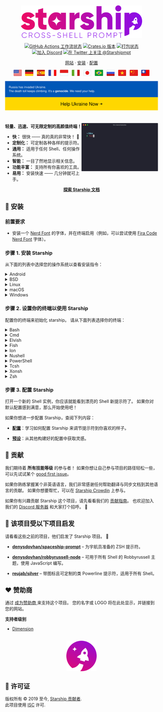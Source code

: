 <p align="center">
  <img
    width="400"
    src="https://raw.githubusercontent.com/starship/starship/master/media/logo.png"
    alt="Starship：可用于各种 Shell 的提示符"
 />
</p>

<p align="center">
  <a href="https://github.com/starship/starship/actions"
    ><img
      src="https://img.shields.io/github/actions/workflow/status/starship/starship/workflow.yml?branch=master&label=workflow&style=flat-square"
      alt="GitHub Actions 工作流状态"
 /></a>
  <a href="https://crates.io/crates/starship"
    ><img
      src="https://img.shields.io/crates/v/starship?style=flat-square"
      alt="Crates.io 版本"
 /></a>
  <a href="https://repology.org/project/starship/versions"
    ><img
      src="https://img.shields.io/repology/repositories/starship?label=in%20repositories&style=flat-square"
      alt="打包状态" /></a
><br />
  <a href="https://discord.gg/starship"
    ><img
      src="https://img.shields.io/discord/567163873606500352?label=discord&logoColor=white&style=flat-square"
      alt="加入 Discord"
 /></a>
  <a href="https://twitter.com/StarshipPrompt"
    ><img
      src="https://img.shields.io/badge/twitter-@StarshipPrompt-1DA1F3?style=flat-square"
      alt="在 Twitter 上关注 @Starshipmpt"
 /></a>
</p>

<p align="center">
  <a href="https://starship.rs">网站</a>
  ·
  <a href="#🚀-installation">安装</a>
  ·
  <a href="https://starship.rs/config/">配置</a>
</p>

<p align="center">
  <a href="https://github.com/starship/starship/blob/master/README.md"
    ><img
      height="20"
      src="https://raw.githubusercontent.com/starship/starship/master/media/flag-us.png"
      alt="English"
 /></a>
  &nbsp;
  <a
    href="https://github.com/starship/starship/blob/master/docs/de-DE/guide/README.md"
    ><img
      height="20"
      src="https://raw.githubusercontent.com/starship/starship/master/media/flag-de.png"
      alt="Deutsch"
 /></a>
  &nbsp;
  <a
    href="https://github.com/starship/starship/blob/master/docs/es-ES/guide/README.md"
    ><img
      height="20"
      src="https://raw.githubusercontent.com/starship/starship/master/media/flag-es.png"
      alt="Español"
 /></a>
  &nbsp;
  <a
    href="https://github.com/starship/starship/blob/master/docs/fr-FR/guide/README.md"
    ><img
      height="20"
      src="https://raw.githubusercontent.com/starship/starship/master/media/flag-fr.png"
      alt="Français"
 /></a>
  &nbsp;
  <a
    href="https://github.com/starship/starship/blob/master/docs/id-ID/guide/README.md"
    ><img
      height="20"
      src="https://raw.githubusercontent.com/starship/starship/master/media/flag-id.png"
      alt="Bahasa Indonesia"
 /></a>
  &nbsp;
  <a
    href="https://github.com/starship/starship/blob/master/docs/it-IT/guide/README.md"
    ><img
      height="20"
      src="https://raw.githubusercontent.com/starship/starship/master/media/flag-it.png"
      alt="Italiano"
 /></a>
  &nbsp;
  <a
    href="https://github.com/starship/starship/blob/master/docs/ja-JP/guide/README.md"
    ><img
      height="20"
      src="https://raw.githubusercontent.com/starship/starship/master/media/flag-jp.png"
      alt="日本語"
 /></a>
  &nbsp;
  <a
    href="https://github.com/starship/starship/blob/master/docs/pt-BR/guide/README.md"
    ><img
      height="20"
      src="https://raw.githubusercontent.com/starship/starship/master/media/flag-br.png"
      alt="Português do Brasil"
 /></a>
  &nbsp;
  <a
    href="https://github.com/starship/starship/blob/master/docs/ru-RU/guide/README.md"
    ><img
      height="20"
      src="https://raw.githubusercontent.com/starship/starship/master/media/flag-ru.png"
      alt="Pусский"
 /></a>
  &nbsp;
  <a
    href="https://github.com/starship/starship/blob/master/docs/vi-VN/guide/README.md"
    ><img
      height="20"
      src="https://raw.githubusercontent.com/starship/starship/master/media/flag-vn.png"
      alt="Tiếng Việt"
 /></a>
  &nbsp;
  <a
    href="https://github.com/starship/starship/blob/master/docs/zh-CN/guide/README.md"
    ><img
      height="20"
      src="https://raw.githubusercontent.com/starship/starship/master/media/flag-cn.png"
      alt="简体中文"
 /></a>
  &nbsp;
  <a
    href="https://github.com/starship/starship/blob/master/docs/zh-TW/guide/README.md"
    ><img
      height="20"
      src="https://raw.githubusercontent.com/starship/starship/master/media/flag-tw.png"
      alt="繁體中文"
 /></a>
</p>

[![SWUbanner](https://raw.githubusercontent.com/vshymanskyy/StandWithUkraine/main/banner2-direct.svg)](https://vshymanskyy.github.io/StandWithUkraine)

<h1></h1>

<img
  src="https://raw.githubusercontent.com/starship/starship/master/media/demo.gif"
  alt="使用 iTerm 和 Snazzy 主题的 Starship"
  width="50%"
  align="right"
 />

**轻量、迅速、可无限定制的高颜值终端！**

- **快：** 很快 —— 真的真的非常快！ 🚀
- **定制化：** 可定制各种各样的提示符。
- **通用：** 适用于任何 Shell、任何操作系统。
- **智能：** 一目了然地显示相关信息。
- **功能丰富：** 支持所有你喜欢的工具。
- **易用：** 安装快速 —— 几分钟就可上手。

<p align="center">
<a href="https://starship.rs/config/"><strong>探索 Starship 文档</strong></a>
</p>

<a name="🚀-installation"></a>

## 🚀 安装

### 前置要求

- 安装一个 [Nerd Font](https://www.nerdfonts.com/) 的字体，并在终端启用（例如，可以尝试使用 [Fira Code Nerd Font](https://www.nerdfonts.com/font-downloads) 字体）。

### 步骤 1. 安装 Starship

从下面的列表中选择您的操作系统以查看安装指令：

<details>
<summary>Android</summary>

使用下列软件包管理器安装Starship：

| 软件包来源                                                                             | 指令                     |
| --------------------------------------------------------------------------------- | ---------------------- |
| [Termux](https://github.com/termux/termux-packages/tree/master/packages/starship) | `pkg install starship` |

</details>

<details>
<summary>BSD</summary>

使用下列软件包管理器安装Starship：

| 发行版         | 软件包来源                                                    | 指令                                |
| ----------- | -------------------------------------------------------- | --------------------------------- |
| **_任意发行版_** | **[crates.io](https://crates.io/crates/starship)**       | `cargo install starship --locked` |
| FreeBSD     | [FreshPorts](https://www.freshports.org/shells/starship) | `pkg install starship`            |
| NetBSD      | [pkgsrc](https://pkgsrc.se/shells/starship)              | `pkgin install starship`          |

</details>

<details>
<summary>Linux</summary>

安装最新版本：

```sh
curl -sS https://starship.rs/install.sh | sh
```

或者，使用以下任一软件包管理器安装Starship：

| 发行版                | 软件包来源                                                                                           | 指令                                                                             |
| ------------------ | ----------------------------------------------------------------------------------------------- | ------------------------------------------------------------------------------ |
| **_任意发行版_**        | **[crates.io](https://crates.io/crates/starship)**                                              | `cargo install starship --locked`                                              |
| _任意发行版_            | [conda-forge](https://anaconda.org/conda-forge/starship)                                        | `conda install -c conda-forge starship`                                        |
| _任意发行版_            | [Linuxbrew](https://formulae.brew.sh/formula/starship)                                          | `brew install starship`                                                        |
| _任意发行版_            | [Snapcraft](https://snapcraft.io/starship)                                                      | `snap install starship`                                                        |
| Alpine Linux 3.13+ | [Alpine Linux Packages](https://pkgs.alpinelinux.org/packages?name=starship)                    | `apk add starship`                                                             |
| Arch Linux         | [Arch Linux Community](https://archlinux.org/packages/community/x86_64/starship)                | `pacman -S starship`                                                           |
| CentOS 7+          | [Copr](https://copr.fedorainfracloud.org/coprs/atim/starship)                                   | `dnf copr enable atim/starship` <br /> `dnf install starship` |
| Gentoo             | [Gentoo Packages](https://packages.gentoo.org/packages/app-shells/starship)                     | `emerge app-shells/starship`                                                   |
| Manjaro            |                                                                                                 | `pacman -S starship`                                                           |
| NixOS              | [nixpkgs](https://github.com/NixOS/nixpkgs/blob/master/pkgs/tools/misc/starship/default.nix)    | `nix-env -iA nixpkgs.starship`                                                 |
| Void Linux         | [Void Linux Packages](https://github.com/void-linux/void-packages/tree/master/srcpkgs/starship) | `xbps-install -S starship`                                                     |

</details>

<details>
<summary>macOS</summary>

安装最新版本：

```sh
curl -sS https://starship.rs/install.sh | sh
```

或者，使用以下任一软件包管理器安装Starship：

| 软件包来源                                                    | 指令                                      |
| -------------------------------------------------------- | --------------------------------------- |
| **[crates.io](https://crates.io/crates/starship)**       | `cargo install starship --locked`       |
| [conda-forge](https://anaconda.org/conda-forge/starship) | `conda install -c conda-forge starship` |
| [Homebrew](https://formulae.brew.sh/formula/starship)    | `brew install starship`                 |
| [MacPorts](https://ports.macports.org/port/starship)     | `port install starship`                 |

</details>

<details>
<summary>Windows</summary>

在 [发布页](https://github.com/starship/starship/releases/latest) 下载 MSI 包来安装最新版。

使用下列软件包管理器安装Starship：

| 软件包来源                                                                                        | 指令                                      |
| -------------------------------------------------------------------------------------------- | --------------------------------------- |
| **[crates.io](https://crates.io/crates/starship)**                                           | `cargo install starship --locked`       |
| [Chocolatey](https://community.chocolatey.org/packages/starship)                             | `choco install starship`                |
| [conda-forge](https://anaconda.org/conda-forge/starship)                                     | `conda install -c conda-forge starship` |
| [Scoop](https://github.com/ScoopInstaller/Main/blob/master/bucket/starship.json)             | `scoop install starship`                |
| [winget](https://github.com/microsoft/winget-pkgs/tree/master/manifests/s/Starship/Starship) | `winget install --id Starship.Starship` |

</details>

### 步骤 2. 设置你的终端以使用 Starship

配置你的终端来初始化 starship。 请从下面列表选择你的终端：

<details>
<summary>Bash</summary>

在 `~/.bashrc` 的最后，添加以下内容：

```sh
eval "$(starship init bash)"
```

</details>

<details>
<summary>Cmd</summary>

您需要使用 [Clink](https://chrisant996.github.io/clink/clink.html) (v1.2.30+) 与 Cmd. 在路径 `%LocalAppData%\clink\starship.lua` 下创建文件，输入以下内容

```lua
load(io.popen('starship init cmd'):read("*a"))()
```

</details>

<details>
<summary>Elvish</summary>

在 `~/.config/fish/rc.elv` 的最后，添加以下内容：

```sh
eval (starship init elvish)
```

注意：仅支持 v0.18 及以上版本的 Elvish

</details>

<details>
<summary>Fish</summary>

在 `~/.config/fish/config.fish` 的最后，添加以下内容：

```fish
starship init fish | source
```

</details>

<details>
<summary>Ion</summary>

在 `~/.config/ion/initrc` 的最后，添加以下内容：

```sh
eval $(starship init ion)
```

</details>

<details>
<summary>Nushell</summary>

在您的 Nushell 环境文件的最后（使用 `$nu.env-path` 来获取它的路径），添加以下内容：

```sh
mkdir ~/.cache/starship
starship init nu | save -f ~/.cache/starship/init.nu
```

然后将以下内容添加到您 Nushell 配置文件的末尾（使用 `$nu.config-path` 来获取它的路径）：

```sh
source ~/.cache/starship/init.nu
```

注意：仅支持 Nushell v0.73+

</details>

<details>
<summary>PowerShell</summary>

将以下内容添加到您 PowerShell 配置文件的末尾（通过运行 `$PROFILE` 来获取配置文件的路径）

```powershell
Invoke-Expression (&starship init powershell)
```

</details>

<details>
<summary>Tcsh</summary>

在 `~/.tcshrc` 的最后，添加以下内容：

```sh
eval `starship init tcsh`
```

</details>

<details>
<summary>Xonsh</summary>

在 `~/.xonshrc` 的最后，添加以下内容：

```python
execx($(starship init xonsh))
```

</details>

<details>
<summary>Zsh</summary>

在 `~/.zshrc` 的最后，添加以下内容：

```sh
eval "$(starship init zsh)"
```

</details>

### 步骤 3. 配置 Starship

打开一个新的 Shell 实例，你应该就能看到漂亮的 Shell 新提示符了。 如果你对默认配置感到满意，那么开始使用吧！

如果你想进一步配置 Starship，查阅下列内容：

- **[配置](https://starship.rs/config/)**：学习如何配置 Starship 来调节提示符到你喜欢的样子。

- **[预设](https://starship.rs/presets/)**：从其他构建好的配置中获取灵感。

## 🤝 贡献

我们期待着 **所有技能等级** 的参与者！ 如果你想让自己参与项目的路径轻松一些，可以先试试某个 [good first issue](https://github.com/starship/starship/labels/🌱%20good%20first%20issue)。

如果你熟练掌握某个非英语语言，我们非常感谢任何帮助翻译与同步文档到其他语言的贡献。 如果你想要帮忙，可以在 [Starship Crowdin](https://translate.starship.rs/) 上参与。

如果你有兴趣贡献 Starship 这个项目，请先看看我们的 [贡献指南](https://github.com/starship/starship/blob/master/CONTRIBUTING.md)。 也欢迎加入我们的 [Discord 服务器](https://discord.gg/8Jzqu3T) 和大家打个招呼。 👋

## 💭 该项目受以下项目启发

请看看这些之前的项目，他们启发了 Starship 项目。 🙏

- **[denysdovhan/spaceship-prompt](https://github.com/denysdovhan/spaceship-prompt)** – 为宇航员准备的 ZSH 提示符。

- **[denysdovhan/robbyrussell-node](https://github.com/denysdovhan/robbyrussell-node)** – 可用于所有 Shell 的 Robbyrussell 主题，使用 JavaScript 编写。

- **[reujab/silver](https://github.com/reujab/silver)** – 带图标且可定制的类 Powerline 提示符，适用于所有 Shell。

## ❤️ 赞助商

通过 [成为赞助商 ](https://github.com/sponsors/starship)来支持这个项目。 您的名字或 LOGO 将在此处显示，并链接到您的网站。

**支持者级别**

- [Dimension](https://dimension.dev/)

<p align="center">
    <br>
    <img width="100" src="https://raw.githubusercontent.com/starship/starship/master/media/icon.png" alt="Starship 图标">
</p>

## 📝 许可证

版权所有 © 2019 至今, [Starship 贡献者](https://github.com/starship/starship/graphs/contributors).<br /> 此项目使用 [ISC](https://github.com/starship/starship/blob/master/LICENSE) 许可.
